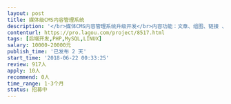 ```yaml
---                
layout: post       
title: 媒体级CMS内容管理系统           
description: '</br>媒体CMS内容管理系统升级开发</br>内容功能：文章、组图、链接 、投票、活动、专题</br>技术要求：1.基于 LAMP 技术架构和 MVC+OOP 模式开发，采用模块化开发方式便于二次开发和扩展。2.数据库读写分离和服务器集群部署，可承载千万级数据量，支持高并发和高可用性，采用多重安全策略。3.必须能熟练使用zend framework3框架。4.有CMS开发经验。</br></br>注：项目框架、后端界面已搭建完成，功能已开发约50%。目前一个人开发人手不够，需再找一个熟悉ZF3框架有CMS开发经验的工程师配合。工期约一个月。</br>'     
contenturl: https://pro.lagou.com/project/8517.html      
tags: [后端开发,PHP,MySQL,LINUX]            
salary: 10000-20000元          
publish_time: '已发布 2 天'         
start_time: '2018-06-22 00:33:25'           
review: 917人                   
apply: 10人                   
recommend: 0人                   
time_range: 1-3个月              
status: 招募中                  
---                 
```

